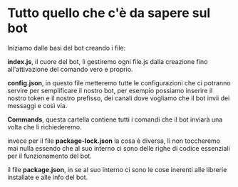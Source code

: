# Tutto quello che c'è da sapere sul bot

Iniziamo dalle basi del bot creando i file:

**index.js**, il cuore del bot, lì gestiremo ogni file.js dalla creazione fino all'attivazione del comando vero e proprio.

**config.json**, in questo file metteremo tutte le configurazioni che ci potranno servire per semplificare il nostro bot, per esempio possiamo inserire il nostro token e il nostro prefisso, dei canali dove vogliamo che il bot invii dei messaggi e così via.

**Commands**, questa cartella contiene tutti i comandi che il bot inviarà una volta che li richiederemo.

invece per il file **package-lock.json** la cosa è diversa, lì non toccheremo mai nulla essendo che al suo interno ci sono delle righe di codice essenziali per il funzionamento del bot.

il file **package.json**, in se al suo interno ci sono le cose inerenti alle librerie installate e alle info del bot.
